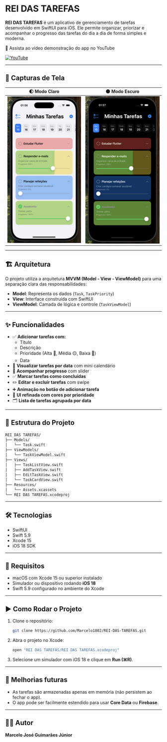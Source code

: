 # REI DAS TAREFAS

**REI DAS TAREFAS** é um aplicativo de gerenciamento de tarefas desenvolvido em SwiftUI para iOS. Ele permite organizar, priorizar e acompanhar o progresso das tarefas do dia a dia de forma simples e moderna.


🎥 Assista ao vídeo demonstração do app no YouTube


[![YouTube](https://img.shields.io/badge/YouTube-FF0000?style=for-the-badge&logo=youtube&logoColor=white)](https://www.youtube.com/shorts/JRRWfLoxB0g)

---

## 📸 Capturas de Tela

| 🌓 Modo Claro | 🌑 Modo Escuro |
|--------------|---------------|
| <img src="REI%20DAS%20TAREFAS/Screenshots/Claro.png" width="300" alt="Modo Claro" /> | <img src="REI%20DAS%20TAREFAS/Screenshots/Escuro.png" width="300" alt="Modo Escuro" /> |

---

## 🏗 Arquitetura

O projeto utiliza a arquitetura **MVVM (Model - View - ViewModel)** para uma separação clara das responsabilidades:

- **Model**: Representa os dados (`Task`, `TaskPriority`)
- **View**: Interface construída com SwiftUI
- **ViewModel**: Camada de lógica e controle (`TaskViewModel`)

---

## ✨ Funcionalidades

- ✅ **Adicionar tarefas com:**
  - Título
  - Descrição
  - Prioridade (Alta 🔴, Média 🟡, Baixa 🔵)
  - Data
- 📆 **Visualizar tarefas por data** com mini calendário
- 🎯 **Acompanhar progresso** com slider
- ✅ **Marcar tarefas como concluídas**
- ✏️ **Editar e excluir tarefas** com swipe
- ➕ **Animação no botão de adicionar tarefa**
- 🎨 **UI refinada com cores por prioridade**
- 🗂 **Lista de tarefas agrupada por data**

---

## 📂 Estrutura do Projeto

```
REI DAS TAREFAS/
├── Models/
│   └── Task.swift
├── ViewModels/
│   └── TaskViewModel.swift
├── Views/
│   ├── TaskListView.swift
│   ├── AddTaskView.swift
│   ├── EditTaskView.swift
│   └── TaskCardView.swift
├── Resources/
│   └── Assets.xcassets
└── REI DAS TAREFAS.xcodeproj

```

---

## 🛠 Tecnologias

- SwiftUI  
- Swift 5.9  
- Xcode 15  
- iOS 18 SDK  

---

## 🧩 Requisitos

- macOS com Xcode 15 ou superior instalado
- Simulador ou dispositivo rodando **iOS 18**
- Swift 5.9 configurado no ambiente do Xcode

---

## ▶️ Como Rodar o Projeto

1. Clone o repositório:

   ```bash
   git clone https://github.com/Marcelo1802/REI-DAS-TAREFAS.git
   ```

2. Abra o projeto no Xcode:

   ```bash
   open "REI DAS TAREFAS/REI DAS TAREFAS.xcodeproj"
   ```

3. Selecione um simulador com iOS 18 e clique em **Run (⌘R)**.

---

## 📌 Melhorias futuras

- As tarefas são armazenadas apenas em memória (não persistem ao fechar o app).
- O app pode ser facilmente estendido para usar **Core Data** ou **Firebase**.



---

## 🧑‍💻 Autor

**Marcelo José Guimarães Júnior**  

